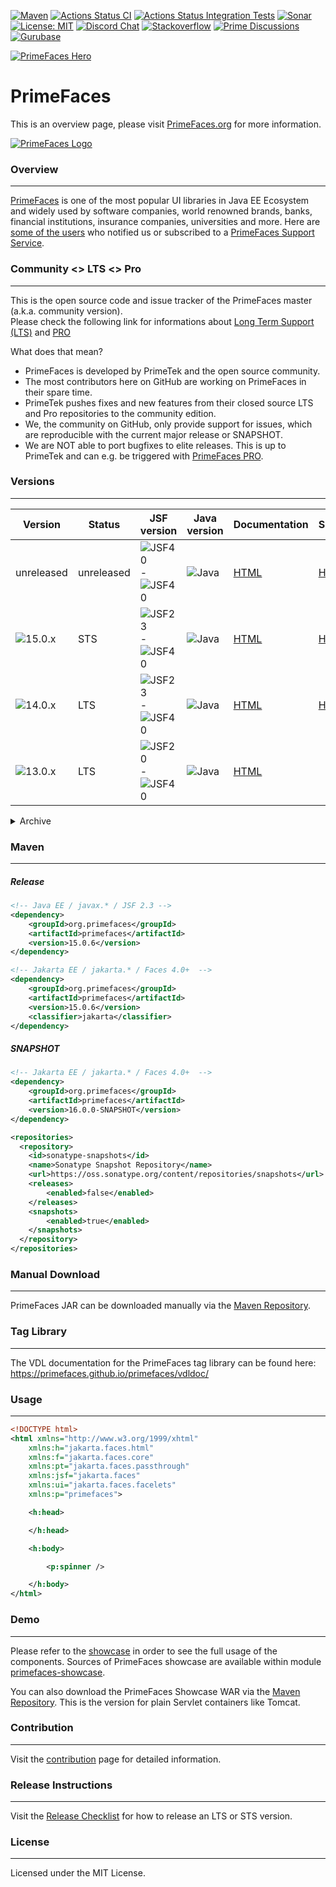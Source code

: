 [![Maven](https://img.shields.io/maven-central/v/org.primefaces/primefaces.svg)](https://repo.maven.apache.org/maven2/org/primefaces/primefaces/)
[![Actions Status CI](https://github.com/primefaces/primefaces/workflows/CI/badge.svg)](https://github.com/primefaces/primefaces/actions/workflows/build.yml)
[![Actions Status Integration Tests](https://github.com/primefaces/primefaces/workflows/IT/badge.svg)](https://github.com/primefaces/primefaces/actions/workflows/nightly.yml)
[![Sonar](https://sonarcloud.io/api/project_badges/measure?project=org.primefaces%3Aprimefaces&metric=alert_status)](https://sonarcloud.io/dashboard?id=org.primefaces%3Aprimefaces)
[![License: MIT](https://img.shields.io/badge/License-MIT-yellow.svg)](https://opensource.org/licenses/MIT)
[![Discord Chat](https://img.shields.io/discord/557940238991753223.svg?color=7289da&label=chat&logo=discord)](https://discord.gg/gzKFYnpmCY)
[![Stackoverflow](https://img.shields.io/badge/StackOverflow-primefaces-chocolate.svg)](https://stackoverflow.com/questions/tagged/primefaces+jsf)
[![Prime Discussions](https://img.shields.io/github/discussions-search?query=org%3Aprimefaces&logo=github&label=Prime%20Discussions&link=https%3A%2F%2Fgithub.com%2Forgs%2Fprimefaces%2Fdiscussions)](https://github.com/orgs/primefaces/discussions)
[![Gurubase](https://img.shields.io/badge/Gurubase-Ask%20PrimeFaces%20Guru-006BFF)](https://gurubase.io/g/primefaces)

[![PrimeFaces Hero](https://www.primefaces.org/wp-content/uploads/2021/10/PrimeFaces-GitHub-2021Q4.jpg "PrimeFaces Hero")](https://www.primefaces.org/showcase)

# PrimeFaces

This is an overview page, please visit [PrimeFaces.org](https://www.primefaces.org) for more information.

[![PrimeFaces Logo](https://www.primefaces.org/wp-content/uploads/2016/10/prime_logo_new.png)](https://www.primefaces.org/showcase)

### Overview
***

[PrimeFaces](https://www.primefaces.org/) is one of the most popular UI libraries in Java EE Ecosystem and widely used by software companies, world renowned brands, banks, financial institutions, insurance companies, universities and more. Here are [some of the users](https://www.primefaces.org/whouses) who notified us or subscribed to a [PrimeFaces Support Service](https://www.primefaces.org/support).

### Community <> LTS <> Pro
***

This is the open source code and issue tracker of the PrimeFaces master (a.k.a. community version).  
Please check the following link for informations about [Long Term Support (LTS)](https://www.primefaces.org/showcase/lts.xhtml) and [PRO](https://www.primefaces.org/support/)  

What does that mean?
- PrimeFaces is developed by PrimeTek and the open source community.
- The most contributors here on GitHub are working on PrimeFaces in their spare time.
- PrimeTek pushes fixes and new features from their closed source LTS and Pro repositories to the community edition.
- We, the community on GitHub, only provide support for issues, which are reproducible with the current major release or SNAPSHOT.
- We are NOT able to port bugfixes to elite releases. This is up to PrimeTek and can e.g. be triggered with [PrimeFaces PRO](https://www.primefaces.org/support/).

### Versions
***

Version | Status | JSF version | Java version | Documentation | Showcase
------------ | ------------- | ------------- | -------------  | ------------- | ------------- |
unreleased | unreleased | ![JSF40](https://img.shields.io/badge/JSF-4.0-green.svg) - ![JSF40](https://img.shields.io/badge/JSF-4.1-green.svg) | ![Java](https://img.shields.io/badge/Java%2011+-blue.svg) | [HTML](https://primefaces.github.io/primefaces/16_0_0/#/) | [HTTPS](https://primefaces-showcase-zvbjj.ondigitalocean.app/)
![15.0.x](https://img.shields.io/maven-central/v/org.primefaces/primefaces.svg?versionPrefix=15&color=cyan) | STS | ![JSF23](https://img.shields.io/badge/JSF-2.3-yellow.svg) - ![JSF40](https://img.shields.io/badge/JSF-4.1-green.svg) | ![Java](https://img.shields.io/badge/Java%2011+-blue.svg) | [HTML](https://primefaces.github.io/primefaces/15_0_0/#/) | [HTTPS](https://primefaces15-showcase-f233g.ondigitalocean.app/)
![14.0.x](https://img.shields.io/maven-central/v/org.primefaces/primefaces.svg?versionPrefix=14&color=cyan) | LTS | ![JSF23](https://img.shields.io/badge/JSF-2.3-yellow.svg) - ![JSF40](https://img.shields.io/badge/JSF-4.0-green.svg) | ![Java](https://img.shields.io/badge/Java%2011+-blue.svg) | [HTML](https://primefaces.github.io/primefaces/14_0_0/#/) | [HTTPS](https://primefaces14-showcase-ifqw8.ondigitalocean.app/)
![13.0.x](https://img.shields.io/maven-central/v/org.primefaces/primefaces.svg?versionPrefix=13&color=cyan) | LTS | ![JSF20](https://img.shields.io/badge/JSF-2.0-red.svg) - ![JSF40](https://img.shields.io/badge/JSF-4.0-green.svg) | ![Java](https://img.shields.io/badge/Java%208+-blue.svg) | [HTML](https://primefaces.github.io/primefaces/13_0_0/#/) |

<details>
  <summary>Archive</summary>
  

Version | Status | JSF version | Java version | Documentation
------------ | ------------- | ------------- | ------------- | ------------- |
![12.0.x](https://img.shields.io/maven-central/v/org.primefaces/primefaces.svg?versionPrefix=12&color=cyan) | LTS | ![JSF20](https://img.shields.io/badge/JSF-2.0-red.svg) -  ![JSF40](https://img.shields.io/badge/JSF-4.0-green.svg) | ![Java](https://img.shields.io/badge/Java%208+-blue.svg) | [HTML](https://primefaces.github.io/primefaces/12_0_0/#/) 
![11.0.x](https://img.shields.io/maven-central/v/org.primefaces/primefaces.svg?versionPrefix=11&color=cyan) | LTS | ![JSF20](https://img.shields.io/badge/JSF-2.0-red.svg) -  ![JSF40](https://img.shields.io/badge/JSF-4.0-green.svg) | ![Java](https://img.shields.io/badge/Java%208+-blue.svg) | [HTML](https://primefaces.github.io/primefaces/11_0_0/#/)
![10.0.x](https://img.shields.io/maven-central/v/org.primefaces/primefaces.svg?versionPrefix=10&color=cyan) | LTS | ![JSF20](https://img.shields.io/badge/JSF-2.0-red.svg) -  ![JSF30](https://img.shields.io/badge/JSF-3.0-yellow.svg) | ![Java](https://img.shields.io/badge/Java%208+-blue.svg) | [HTML](https://primefaces.github.io/primefaces/10_0_0/#/)
![8.0](https://img.shields.io/maven-central/v/org.primefaces/primefaces.svg?versionPrefix=8&color=cyan) | LTS | ![JSF20](https://img.shields.io/badge/JSF-2.0-red.svg) -  ![JSF23](https://img.shields.io/badge/JSF-2.3-yellow.svg) | ![Java](https://img.shields.io/badge/Java%208+-blue.svg) | [HTML](https://primefaces.github.io/primefaces/8_0/#/)
![7.0](https://img.shields.io/maven-central/v/org.primefaces/primefaces.svg?versionPrefix=7&color=cyan) | Legacy | ![JSF20](https://img.shields.io/badge/JSF-2.0-red.svg) -  ![JSF23](https://img.shields.io/badge/JSF-2.3-yellow.svg) | ![Java](https://img.shields.io/badge/Java%207+-red.svg) | [HTML](https://primefaces.github.io/primefaces/7_0/#/)
![6.2](https://img.shields.io/maven-central/v/org.primefaces/primefaces.svg?versionPrefix=6.2&color=cyan) | Legacy | ![JSF20](https://img.shields.io/badge/JSF-2.0-red.svg) -  ![JSF23](https://img.shields.io/badge/JSF-2.3-yellow.svg) | ![Java](https://img.shields.io/badge/Java%206+-red.svg) | [PDF](https://www.primefaces.org/docs/guide/primefaces_user_guide_6_2.pdf)
![6.1](https://img.shields.io/maven-central/v/org.primefaces/primefaces.svg?versionPrefix=6.1&color=cyan) | Legacy | ![JSF20](https://img.shields.io/badge/JSF-2.0-red.svg) -  ![JSF23](https://img.shields.io/badge/JSF-2.3-yellow.svg) | ![Java](https://img.shields.io/badge/Java%205+-red.svg) | [PDF](https://www.primefaces.org/docs/guide/primefaces_user_guide_6_1.pdf)
![6.0](https://img.shields.io/maven-central/v/org.primefaces/primefaces.svg?versionPrefix=6.0&color=cyan) | Legacy | ![JSF20](https://img.shields.io/badge/JSF-2.0-red.svg) -  ![JSF23](https://img.shields.io/badge/JSF-2.3-yellow.svg) | ![Java](https://img.shields.io/badge/Java%205+-red.svg) | [PDF](https://www.primefaces.org/docs/guide/primefaces_user_guide_6_0.pdf)
![5.3](https://img.shields.io/maven-central/v/org.primefaces/primefaces.svg?versionPrefix=5.3&color=cyan) | Legacy | ![JSF20](https://img.shields.io/badge/JSF-2.0-red.svg) -  ![JSF22](https://img.shields.io/badge/JSF-2.2-red.svg) | ![Java](https://img.shields.io/badge/Java%205+-red.svg) | [PDF](https://www.primefaces.org/docs/guide/primefaces_user_guide_5_3.pdf)
![5.2](https://img.shields.io/maven-central/v/org.primefaces/primefaces.svg?versionPrefix=5.2&color=cyan) | Legacy | ![JSF20](https://img.shields.io/badge/JSF-2.0-red.svg) -  ![JSF22](https://img.shields.io/badge/JSF-2.2-red.svg) | ![Java](https://img.shields.io/badge/Java%205+-red.svg) | [PDF](https://www.primefaces.org/docs/guide/primefaces_user_guide_5_2.pdf)
![5.1](https://img.shields.io/maven-central/v/org.primefaces/primefaces.svg?versionPrefix=5.1&color=cyan) | Legacy | ![JSF20](https://img.shields.io/badge/JSF-2.0-red.svg) -  ![JSF22](https://img.shields.io/badge/JSF-2.2-red.svg) | ![Java](https://img.shields.io/badge/Java%205+-red.svg) | [PDF](https://www.primefaces.org/docs/guide/primefaces_user_guide_5_1.pdf)
</details>


### Maven
***

##### Release 

  ```xml
  <!-- Java EE / javax.* / JSF 2.3 -->
  <dependency>
      <groupId>org.primefaces</groupId>
      <artifactId>primefaces</artifactId>
      <version>15.0.6</version>
  </dependency>

  <!-- Jakarta EE / jakarta.* / Faces 4.0+  -->	
  <dependency>
      <groupId>org.primefaces</groupId>
      <artifactId>primefaces</artifactId>
      <version>15.0.6</version>
      <classifier>jakarta</classifier>
  </dependency>
  ```

##### SNAPSHOT

  ```xml
  <!-- Jakarta EE / jakarta.* / Faces 4.0+  -->
  <dependency>
      <groupId>org.primefaces</groupId>
      <artifactId>primefaces</artifactId>
      <version>16.0.0-SNAPSHOT</version>
  </dependency>

  <repositories>
    <repository>
      <id>sonatype-snapshots</id>
      <name>Sonatype Snapshot Repository</name>
      <url>https://oss.sonatype.org/content/repositories/snapshots</url>
      <releases>
          <enabled>false</enabled>
      </releases>
      <snapshots>
          <enabled>true</enabled>
      </snapshots>
    </repository>
  </repositories>
  ```

### Manual Download
***

PrimeFaces JAR can be downloaded manually via the [Maven Repository](https://repo1.maven.org/maven2/org/primefaces/primefaces/).

### Tag Library
***

The VDL documentation for the PrimeFaces tag library can be found here: https://primefaces.github.io/primefaces/vdldoc/

### Usage
***

```xml
<!DOCTYPE html>
<html xmlns="http://www.w3.org/1999/xhtml"
	xmlns:h="jakarta.faces.html"
	xmlns:f="jakarta.faces.core"
	xmlns:pt="jakarta.faces.passthrough"
	xmlns:jsf="jakarta.faces"
	xmlns:ui="jakarta.faces.facelets"
	xmlns:p="primefaces">

	<h:head>

	</h:head>

	<h:body>

		<p:spinner />

	</h:body>
</html>

```

### Demo
***
Please refer to the [showcase](https://www.primefaces.org/showcase) in order to see the full usage of the components. Sources of PrimeFaces showcase are available within module [primefaces-showcase](https://github.com/primefaces/primefaces/tree/master/primefaces-showcase).

You can also download the PrimeFaces Showcase WAR via the [Maven Repository](https://repo1.maven.org/maven2/org/primefaces/primefaces-showcase/). This is the version for plain Servlet containers like Tomcat.

### Contribution
***
Visit the [contribution](./CONTRIBUTING.md) page for detailed information.

### Release Instructions
***
Visit the [Release Checklist](https://github.com/primefaces/primefaces/wiki/Release-Checklist) for how to release an LTS or STS version.

### License
***
Licensed under the MIT License.


